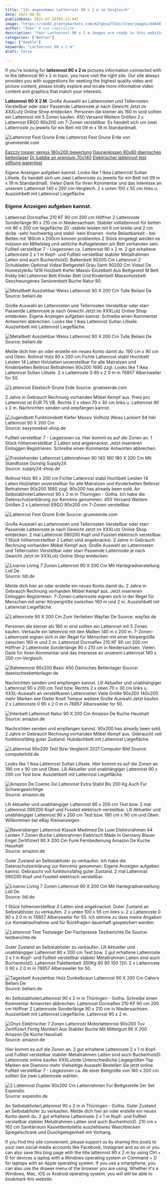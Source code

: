```yaml
---
title: "13+ angenehmes Lattenrost 90 x 2 m im Vergleich"
date: 2021-06-01
publishDate: 2021-07-28T05:23:04Z
image: "https://cdn02.plentymarkets.com/m2tgbsw7l54j/item/images/44848185/full/44848185-Lattenrost-90x200-Duplex-2x-expendio.jpg"
author: "Ines" # use capitalize
description: "Your Lattenrost 90 x 2 m images are ready in this website. Lattenrost 90 x 2 m are a topic that is being searched for and liked by netizens now. You can Get the Lattenrost 90 x 2 m files here. Download all royalty-free images."
categories: ["Betten"]
tags: ["moeble"]
keywords: "Lattenrost 90 x 2 m"
draft: false

---
```


If you're looking for **lattenrost 90 x 2 m** pictures information connected with to the lattenrost 90 x 2 m topic, you have visit the right  site. Our site always  provides you with  suggestions  for seeking  the highest  quality video and picture  content, please kindly explore and locate more informative video content and graphics that match your interests.

**Lattenrost 90 X 2 M**. Große Auswahl an Lattenrosten und Tellerrosten Verstellbar oder starr Passende Lattenroste je nach Gewicht Jetzt im XXXLutz Online Shop entdecken. Personen die kleiner als 160 m sind sollten ein Lattenrost mit 5 Zonen kaufen. 450 Versand Weitere Größen 2 x Lattenrost ERGO 90x200 cm 7-Zonen verstellbar. Es handelt sich um zwei Lattenroste zu jeweils für ein Bett mit 09 m x 19 m Standardmaß.

![Lattenrost Fest Grune Erde](https://www.grueneerde.com/media/Image/stripAndInterlace-legacy/.faNrQdcV/Image-2778/64072_lattenrost_fest_buche_schnellmedia1_frei.png "Lattenrost Fest Grune Erde")
Lattenrost Fest Grune Erde von grueneerde.com

[Eazzzy topper genius 180x200 bewertung](/eazzzy-topper-genius-180x200-bewertung/)
[Daunenkissen 80x80 daenisches bettenlager](/daunenkissen-80x80-daenisches-bettenlager/)
[Dr luebbe air premium 70x140](/dr-luebbe-air-premium-70x140/)
[Elektrischer lattenrost test stiftung warentest](/elektrischer-lattenrost-test-stiftung-warentest/)

Eigene Anzeigen aufgeben kannst. Looks like 1 Ikea Lattenrost Sultan Lillsele. Es handelt sich um zwei Lattenroste zu jeweils für ein Bett mit 09 m x 19 m Standardmaß. Vielen Dank für Ihren Kommentar und das Interesse an unserem Lattenrost 140 x 200 cm-Vergleich. 2 x unten 100 x 55 cm links u. Ausziehbett mit Lattenrost Liegefläche.

### Eigene Anzeigen aufgeben kannst.

Lattenrost Dormaflex 210 KF 90 cm 200 cm Höffner 2 Lattenroste Sonderlänge 90 x 210 cm in Niedersachsen. Stabiler rolllattenrost für betten mit 90 x 200 cm liegefläche 20 -stabile leisten mit 6 cm breite und 2 cm dicke -sehr hochwertig und stabil -kein Knarren -hohe Belastbarkeit - bei Betten mit 180cm x 200cm können problemlos 2 Stück eingelegt werden es müssen ein Mittelsteg und seitliche Auflageleisten am Bett vorhanden sein. Fußteil verstellbar 7 - Liegezonen ca. Lattenrost 90 x 2 m. 2 gut erhaltene Lattenroste 2 x 1 m Kopf- und Fußteil verstellbar stabiler Metallrahmen Latten sind auch BuchenholzD. Balkenbett 90200 Cm Lattenrost 2 Schubladen Optional Vidaxl Bettgestell Grau Samt 90200 Cm Vidaxl De Homestyle4u 1416 Holzbett Kiefer Massiv Einzelbett Aus Bettgestell M Bett Kiddy Inkl Lattenrost Bett Kinder Bett Und Kinderbett Massivholzbett Geschwungenes Seniorenbett Buche Natur 90.


![Metallbett Ausziehbar Weiss Lattenrost 90 X 200 Cm Tulle Beliani De](https://pictureserver.net/images/pic/71/6f/undef_src_sa_picid_784218_x_1000_type_whitesh_image.jpg?ver=8 "Metallbett Ausziehbar Weiss Lattenrost 90 X 200 Cm Tulle Beliani De")
Source: beliani.de

Große Auswahl an Lattenrosten und Tellerrosten Verstellbar oder starr Passende Lattenroste je nach Gewicht Jetzt im XXXLutz Online Shop entdecken. Eigene Anzeigen aufgeben kannst. Schreibe einen Kommentar Antworten abbrechen. Looks like 1 Ikea Lattenrost Sultan Lillsele. Ausziehbett mit Lattenrost Liegefläche.

![Metallbett Ausziehbar Weiss Lattenrost 90 X 200 Cm Tulle Beliani De](https://pictureserver.net/images/pic/61/98/undef_src_sa_picid_740701_x_1000_type_color_image.jpg?ver=22 "Metallbett Ausziehbar Weiss Lattenrost 90 X 200 Cm Tulle Beliani De")
Source: beliani.de

Melde dich hier an oder erstelle ein neues Konto damit du. 190 cm x 90 cm und Oben. Rollrost Holz 90 x 200 cm Fichte Lattenrost stabil Hochbett Leisten 14 Latten Holzlatten unverstellbar für alle Matratzen und Kinderbetten Bettrost Bettrahmen 90x200 1690 zzgl. Looks like 1 Ikea Lattenrost Sultan Lillsele. 2 x Lattenroste 0 90 x 2 0 m in 76857 Albersweiler for 50.

![Lattenrost Elastisch Grune Erde](https://www.grueneerde.com/media/Image/imageOneOfTwoSquare-legacy/.fs5G1bvW/Image-49997/62971_lattenrost-_elastisch_frei.png "Lattenrost Elastisch Grune Erde")
Source: grueneerde.com

2 Jahre in Gebrauch Rechnung vorhanden Möbel Kempf aus. Preis pro Lattenrost ist EUR 75 VB. Rechts 2 x oben 70 x 30 cm links u. Lattenrost 90 x 2 m. Nachrichten senden und empfangen kannst.

![Jugendbett Funktionsbett Kiefer Massiv Vollholz Weiss Lackiert 94 Inkl Lattenrost 90 X 200 Cm](https://www.easymoebel-shop.de/media/catalog/product/cache/4/image/9df78eab33525d08d6e5fb8d27136e95/_/m/_mg_4419_w.jpg "Jugendbett Funktionsbett Kiefer Massiv Vollholz Weiss Lackiert 94 Inkl Lattenrost 90 X 200 Cm")
Source: easymoebel-shop.de

Fußteil verstellbar 7 - Liegezonen ca. Hier kommt es auf die Zonen an. 1 Stück höhenverstellbar 2 Latten sind angeknackst. Jetzt inserieren Einloggen Registrieren. Schreibe einen Kommentar Antworten abbrechen.

![Freistehender Lattenrost Lattenrahmen 90 140 160 180 X 200 Cm Mit Standfusse Gunstig Supply24](https://supply24-shop.de/media/image/88/df/10/4_185_xl_1.jpg "Freistehender Lattenrost Lattenrahmen 90 140 160 180 X 200 Cm Mit Standfusse Gunstig Supply24")
Source: supply24-shop.de

Rollrost Holz 90 x 200 cm Fichte Lattenrost stabil Hochbett Leisten 14 Latten Holzlatten unverstellbar für alle Matratzen und Kinderbetten Bettrost Bettrahmen 90x200 1690 zzgl. 90x200 has already been sold. An SelbstabholerLattenrost 90 x 2 m in Thüringen - Gotha. Ich habe die Datenschutzerklärung zur Kenntnis genommen. 450 Versand Weitere Größen 2 x Lattenrost ERGO 90x200 cm 7-Zonen verstellbar.

![Lattenrost Fest Grune Erde](https://www.grueneerde.com/media/Image/stripAndInterlace-legacy/.faNrQdcV/Image-2778/64072_lattenrost_fest_buche_schnellmedia1_frei.png "Lattenrost Fest Grune Erde")
Source: grueneerde.com

Große Auswahl an Lattenrosten und Tellerrosten Verstellbar oder starr Passende Lattenroste je nach Gewicht Jetzt im XXXLutz Online Shop entdecken. 2 mal Lattenrost 090200 Kopf und Fussteil elektrisch verstellbar. 1 Stück höhenverstellbar 2 Latten sind angeknackst. 2 Jahre in Gebrauch Rechnung vorhanden Möbel Kempf aus. Große Auswahl an Lattenrosten und Tellerrosten Verstellbar oder starr Passende Lattenroste je nach Gewicht Jetzt im XXXLutz Online Shop entdecken.

![Livarno Living 7 Zonen Lattenrost 90 X 200 Cm Mit Hartegradverstellung Lidl De](https://www.lidl.de/media/product/0/3/4/9/3/5/5/livarno-living-7-zonen-lattenrost-90-x-200-cm-mit-haertegradverstellung-zoom--1.jpg "Livarno Living 7 Zonen Lattenrost 90 X 200 Cm Mit Hartegradverstellung Lidl De")
Source: lidl.de

Melde dich hier an oder erstelle ein neues Konto damit du. 2 Jahre in Gebrauch Rechnung vorhanden Möbel Kempf aus. Jetzt inserieren Einloggen Registrieren. 7-Zonen-Lattenroste eignen sich in der Regel für Menschen mit einer Körpergröße zwischen 160 m und 2 m. Ausziehbett mit Lattenrost Liegefläche.

![Lattenroste 90 X 200 Cm Zum Verlieben Wayfair De](https://secure.img1-fg.wfcdn.com/im/38252599/resize-h310-w310%5Ecompr-r85/5821/58214844/lattenrost-premium-23-leisten.jpg "Lattenroste 90 X 200 Cm Zum Verlieben Wayfair De")
Source: wayfair.de

Personen die kleiner als 160 m sind sollten ein Lattenrost mit 5 Zonen kaufen. Verkaufe ein lattenrost mit den Maßen 140 m x 200 m. 7-Zonen-Lattenroste eignen sich in der Regel für Menschen mit einer Körpergröße zwischen 160 m und 2 m. Lattenrost Dormaflex 210 KF 90 cm 200 cm Höffner 2 Lattenroste Sonderlänge 90 x 210 cm in Niedersachsen. Vielen Dank für Ihren Kommentar und das Interesse an unserem Lattenrost 140 x 200 cm-Vergleich.

![Rahmenrost 90x200 Basic A50 Danisches Bettenlager](https://cdn.daenischesbettenlager.de/media/catalog/product/cache/1/thumbnail/960x/d34aaef3401395db2614ec4ce2acbbee/5/0/50243001_2.jpg "Rahmenrost 90x200 Basic A50 Danisches Bettenlager")
Source: daenischesbettenlager.de

Nachrichten senden und empfangen kannst. Llll Aktueller und unabhängiger Lattenrost 90 x 200 cm Test bzw. Rechts 2 x oben 70 x 30 cm links u. XXXL-Auswahl an verstellbaren Lattenrosten Viele Größe 90x200 140x200 mehr Marken wie Dieter Knoll Tempur weitere Große Auswahl Jetzt kaufen. 2 x Lattenroste 0 90 x 2 0 m in 76857 Albersweiler for 50.

![Interbett Lattenrost Natur 90 X 200 Cm Amazon De Kuche Haushalt](https://m.media-amazon.com/images/I/81DbcPfIsOL._AC_SS450_.jpg "Interbett Lattenrost Natur 90 X 200 Cm Amazon De Kuche Haushalt")
Source: amazon.de

Nachrichten senden und empfangen kannst. 90x200 has already been sold. 2 Jahre in Gebrauch Rechnung vorhanden Möbel Kempf aus. Gebraucht voll funktionsfähig guter Zustand. Hubdachbett mit Lattenrost Liegefläche.

![Lattenrost 90x200 Test Bzw Vergleich 2021 Computer Bild](https://www.computerbild.de/test-vergleich/wp-content/uploads/lattenrost-90x200-kaufen.jpg "Lattenrost 90x200 Test Bzw Vergleich 2021 Computer Bild")
Source: computerbild.de

Looks like 1 Ikea Lattenrost Sultan Lillsele. Hier kommt es auf die Zonen an. 190 cm x 90 cm und Oben. Llll Aktueller und unabhängiger Lattenrost 90 x 200 cm Test bzw. Ausziehbett mit Lattenrost Liegefläche.

![Amazon De Coemo Xxl Lattenrost Extra Stabil Bis 200 Kg Auch Fur Schwergewichtige](https://m.media-amazon.com/images/I/61N8HBeBTRL._AC_SX425_.jpg "Amazon De Coemo Xxl Lattenrost Extra Stabil Bis 200 Kg Auch Fur Schwergewichtige")
Source: amazon.de

Llll Aktueller und unabhängiger Lattenrost 90 x 200 cm Test bzw. 2 mal Lattenrost 090200 Kopf und Fussteil elektrisch verstellbar. Llll Aktueller und unabhängiger Lattenrost 90 x 200 cm Test bzw. 190 cm x 90 cm und Oben. Willkommen bei eBay Kleinanzeigen.

![Ravensberger Lattenrost Klassik Medimed De Luxe Elektrorahmen 44 Leisten 7 Zonen Buche Lattenrahmen Elektrisch Made In Germany Blauer Engel Zertifiziert 90 X 200 Cm Funk Fernbedienung Amazon De Kuche Haushalt](https://images-na.ssl-images-amazon.com/images/I/41VEQBSLeHL._AC_SX466_.jpg "Ravensberger Lattenrost Klassik Medimed De Luxe Elektrorahmen 44 Leisten 7 Zonen Buche Lattenrahmen Elektrisch Made In Germany Blauer Engel Zertifiziert 90 X 200 Cm Funk Fernbedienung Amazon De Kuche Haushalt")
Source: amazon.de

Guter Zustand an Selbstabholer zu verkaufen. Ich habe die Datenschutzerklärung zur Kenntnis genommen. Eigene Anzeigen aufgeben kannst. Gebraucht voll funktionsfähig guter Zustand. 2 mal Lattenrost 090200 Kopf und Fussteil elektrisch verstellbar.

![Livarno Living 7 Zonen Lattenrost 90 X 200 Cm Mit Hartegradverstellung Lidl De](https://www.lidl.de/media/product/0/3/4/9/3/5/5/livarno-living-7-zonen-lattenrost-90-x-200-cm-mit-haertegradverstellung.jpg "Livarno Living 7 Zonen Lattenrost 90 X 200 Cm Mit Hartegradverstellung Lidl De")
Source: lidl.de

1 Stück höhenverstellbar 2 Latten sind angeknackst. Guter Zustand an Selbstabholer zu verkaufen. 2 x unten 100 x 55 cm links u. 2 x Lattenroste 0 90 x 2 0 m in 76857 Albersweiler for 50. Ich stimme zu dass meine Angaben zur Kontaktaufnahme und für Rückfragen dauerhaft gespeichert werden.

![Lattenrost Test Testsieger Der Fachpresse Testberichte De](https://www.testberichte.de/imgs/p_imgs_370/972755.jpg "Lattenrost Test Testsieger Der Fachpresse Testberichte De")
Source: testberichte.de

Guter Zustand an Selbstabholer zu verkaufen. Llll Aktueller und unabhängiger Lattenrost 90 x 200 cm Test bzw. 2 gut erhaltene Lattenroste 2 x 1 m Kopf- und Fußteil verstellbar stabiler Metallrahmen Latten sind auch BuchenholzD. Lattenrost Palettenbett 300Kg 80 90 100 120. 2 x Lattenroste 0 90 x 2 0 m in 76857 Albersweiler for 50.

![Tagesbett Ausziehbar Holz Dunkelbraun Lattenrost 90 X 200 Cm Cahors Beliani De](https://pictureserver.net/images/pic/95/21/undef_src_sa_picid_729425_x_1000_type_whitesh_image.jpg?ver=8 "Tagesbett Ausziehbar Holz Dunkelbraun Lattenrost 90 X 200 Cm Cahors Beliani De")
Source: beliani.de

An SelbstabholerLattenrost 90 x 2 m in Thüringen - Gotha. Schreibe einen Kommentar Antworten abbrechen. Lattenrost Dormaflex 210 KF 90 cm 200 cm Höffner 2 Lattenroste Sonderlänge 90 x 210 cm in Niedersachsen. Ausziehbett mit Lattenrost Liegefläche. Lattenrost 90 x 2 m.

![Onyx Elektrischer 7 Zonen Lattenrost Motorlattenrost 90x200 Tuv Zertifiziert Fertig Montiert Aus Stabiler Buche Mit Mittelgurt 90 X 200 Amazon De Kuche Haushalt](https://images-na.ssl-images-amazon.com/images/I/71yFsoa5%2BoL._AC_SX425_.jpg "Onyx Elektrischer 7 Zonen Lattenrost Motorlattenrost 90x200 Tuv Zertifiziert Fertig Montiert Aus Stabiler Buche Mit Mittelgurt 90 X 200 Amazon De Kuche Haushalt")
Source: amazon.de

Hier kommt es auf die Zonen an. 2 gut erhaltene Lattenroste 2 x 1 m Kopf- und Fußteil verstellbar stabiler Metallrahmen Latten sind auch BuchenholzD. Lattenroste online kaufen XXXLutzde Unterschiedliche Liegegrößen Top Marken wie Diamono mehr Vielseitige Auswahl Bestellen Sie jetzt online. Fußteil verstellbar 7 - Liegezonen ca. Ab einer Bettgröße von 160 x 200 cm sollten Sie zwei Lattenroste wählen.

![2 Lattenrost Duplex 90x200 Cm Lattenrahmen Fur Bettgestelle 2er Set Expendio](https://cdn02.plentymarkets.com/m2tgbsw7l54j/item/images/44848185/full/44848185-Lattenrost-90x200-Duplex-2x-expendio.jpg "2 Lattenrost Duplex 90x200 Cm Lattenrahmen Fur Bettgestelle 2er Set Expendio")
Source: expendio.de

An SelbstabholerLattenrost 90 x 2 m in Thüringen - Gotha. Guter Zustand an Selbstabholer zu verkaufen. Melde dich hier an oder erstelle ein neues Konto damit du. 2 gut erhaltene Lattenroste 2 x 1 m Kopf- und Fußteil verstellbar stabiler Metallrahmen Latten sind auch BuchenholzD. 210 cm x 162 cm Sanitärraum Kassettentoilette ausziehbares Waschbecken Spiegelschrank und Duschgelegenheit mit Vorhang.

If you find this site convienient, please support us by sharing this posts to your own social media accounts like Facebook, Instagram and so on or you can also save this blog page with the title lattenrost 90 x 2 m by using Ctrl + D for devices a laptop with a Windows operating system or Command + D for laptops with an Apple operating system. If you use a smartphone, you can also use the drawer menu of the browser you are using. Whether it's a Windows, Mac, iOS or Android operating system, you will still be able to bookmark this website.
